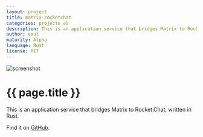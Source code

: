 ```yaml
---
layout: project
title: matrix-rocketchat
categories: projects as
description: This is an application service that bridges Matrix to Rocket.Chat, written in Rust.
author: exul
maturity: Alpha
language: Rust
license: MIT
---
```


![screenshot](/docs/projects/images/matrix-rocketchat.png "{{ page.title }}")

# {{ page.title }}
This is an application service that bridges Matrix to Rocket.Chat, written in Rust.

Find it on [GitHub](https://github.com/exul/matrix-rocketchat).
